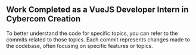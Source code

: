 ## Work Completed as a VueJS Developer Intern in Cybercom Creation
To better understand the code for specific topics, you can refer to the commits related to those topics. 
Each commit represents changes made to the codebase, often focusing on specific features or topics. 
